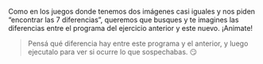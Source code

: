 <gs-toolbox toolbox-url="https://raw.githubusercontent.com/MumukiProject/mumuki-guia-gobstones-practica-primeros-programas-kids/master/toolbox.xml"></gs-toolbox>

Como en los juegos donde tenemos dos imágenes casi iguales y nos piden  “encontrar las 7 diferencias”, queremos que busques y te imagines las diferencias entre el programa del ejercicio anterior y este nuevo. ¡Animate!

> Pensá qué diferencia hay entre este programa y el anterior, y luego ejecutalo para ver si ocurre lo que sospechabas. :smirk:  
